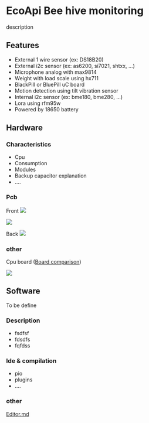 # EcoApi Bee hive monitoring

description

## Features

- External 1 wire sensor (ex: DS18B20)
- External i2c sensor (ex: as6200, si7021, shtxx, ...)
- Microphone analog with max9814 
- Weight with load scale using hx711
- BlackPill or BluePill uC board
- Motion detection using tilt vibration sensor
- Internal i2c sensor (ex: bme180, bme280, ...)
- Lora using rfm95w 
- Powered by 18650 battery

## Hardware

### Characteristics

- Cpu
- Consumption
- Modules
- Backup capacitor explanation
- ....

### Pcb

Front
[![](https://github.com/rvaast/EcoApi_BeeHiveMonitoring/blob/main/Hardware/images/EcoApi_pcb1.jpg?raw=true)](https://github.com/rvaast/EcoApi_BeeHiveMonitoring/blob/main/Hardware/images/EcoApi_pcb1.jpg?raw=true)

[![](https://github.com/rvaast/EcoApi_BeeHiveMonitoring/blob/main/Hardware/images/EcoApi_pcb2.jpg?raw=true)](https://github.com/rvaast/EcoApi_BeeHiveMonitoring/blob/main/Hardware/images/EcoApi_pcb2.jpg?raw=true)

Back
[![](https://github.com/rvaast/EcoApi_BeeHiveMonitoring/blob/main/Hardware/images/EcoApi_pcb3.jpg?raw=true)](https://github.com/rvaast/EcoApi_BeeHiveMonitoring/blob/main/Hardware/images/EcoApi_pcb3.jpg?raw=true)

### other

Cpu board ([Board comparison](https://hackaday.com/2021/01/20/blue-pill-vs-black-pill-transitioning-from-stm32f103-to-stm32f411/ "Board comparison"))

[![](https://github.com/rvaast/EcoApi_BeeHiveMonitoring/blob/main/Hardware/images/stm32_blue_black_pill_top.jpg?raw=true)](https://github.com/rvaast/EcoApi_BeeHiveMonitoring/blob/main/Hardware/images/stm32_blue_black_pill_top.jpg?raw=true)


## Software

To be define

### Description

- fsdfsf
- fdsdfs
- fqfdss

### Ide & compilation

- pio
- plugins
- ....

### other 
[Editor.md](https://pandao.github.io/editor.md/en.html "Editor.md")
